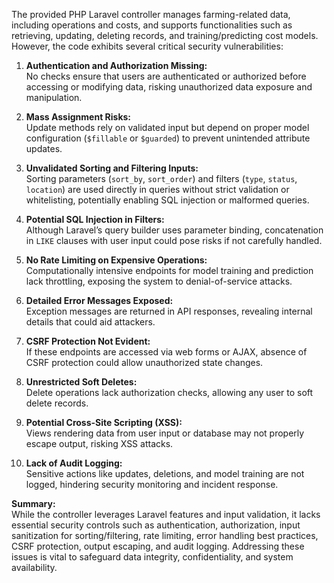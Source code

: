 The provided PHP Laravel controller manages farming-related data, including operations and costs, and supports functionalities such as retrieving, updating, deleting records, and training/predicting cost models. However, the code exhibits several critical security vulnerabilities:

1. **Authentication and Authorization Missing:**  
   No checks ensure that users are authenticated or authorized before accessing or modifying data, risking unauthorized data exposure and manipulation.

2. **Mass Assignment Risks:**  
   Update methods rely on validated input but depend on proper model configuration (`$fillable` or `$guarded`) to prevent unintended attribute updates.

3. **Unvalidated Sorting and Filtering Inputs:**  
   Sorting parameters (`sort_by`, `sort_order`) and filters (`type`, `status`, `location`) are used directly in queries without strict validation or whitelisting, potentially enabling SQL injection or malformed queries.

4. **Potential SQL Injection in Filters:**  
   Although Laravel’s query builder uses parameter binding, concatenation in `LIKE` clauses with user input could pose risks if not carefully handled.

5. **No Rate Limiting on Expensive Operations:**  
   Computationally intensive endpoints for model training and prediction lack throttling, exposing the system to denial-of-service attacks.

6. **Detailed Error Messages Exposed:**  
   Exception messages are returned in API responses, revealing internal details that could aid attackers.

7. **CSRF Protection Not Evident:**  
   If these endpoints are accessed via web forms or AJAX, absence of CSRF protection could allow unauthorized state changes.

8. **Unrestricted Soft Deletes:**  
   Delete operations lack authorization checks, allowing any user to soft delete records.

9. **Potential Cross-Site Scripting (XSS):**  
   Views rendering data from user input or database may not properly escape output, risking XSS attacks.

10. **Lack of Audit Logging:**  
    Sensitive actions like updates, deletions, and model training are not logged, hindering security monitoring and incident response.

**Summary:**  
While the controller leverages Laravel features and input validation, it lacks essential security controls such as authentication, authorization, input sanitization for sorting/filtering, rate limiting, error handling best practices, CSRF protection, output escaping, and audit logging. Addressing these issues is vital to safeguard data integrity, confidentiality, and system availability.